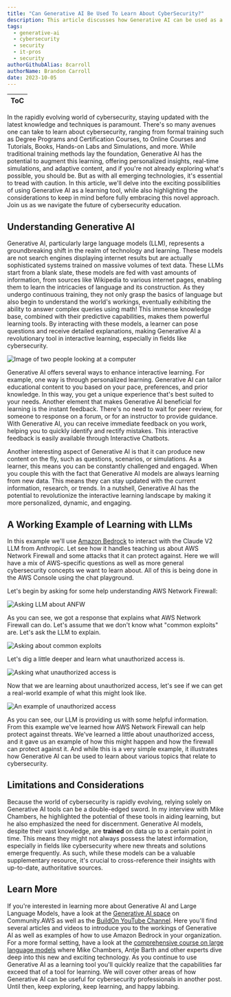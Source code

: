 ```yaml
---
title: "Can Generative AI Be Used To Learn About CyberSecurity?"
description: This article discusses how Generative AI can be used as a learning tool, augmenting traditional training methods for learning about CyberSecurity.  In this article we discuss how Generative AI might be used and what you should know before relying solely on this new technology.
tags:
  - generative-ai
  - cybersecurity
  - security
  - it-pros
  - security
authorGithubAlias: 8carroll
authorName: Brandon Carroll
date: 2023-10-05
---
```

|ToC|
|---|

In the rapidly evolving world of cybersecurity, staying updated with the latest knowledge and techniques is paramount. There's so many avenues one can take to learn about cybersecurity, ranging from formal training such as Degree Programs and Certification Courses, to Online Courses and Tutorials, Books, Hands-on Labs and Simulations, and more.  While traditional training methods lay the foundation, Generative AI has the potential to augment this learning, offering personalized insights, real-time simulations, and adaptive content, and if you're not already exploring what's possible, you should be. But as with all emerging technologies, it's essential to tread with caution. In this article, we'll delve into the exciting possibilities of using Generative AI as a learning tool, while also highlighting the considerations to keep in mind before fully embracing this novel approach. Join us as we navigate the future of cybersecurity education.

## Understanding Generative AI

Generative AI, particularly large language models (LLM), represents a groundbreaking shift in the realm of technology and learning. These models are not search engines displaying internet results but are actually sophisticated systems trained on massive volumes of text data. These LLMs start from a blank slate, these models are fed with vast amounts of information, from sources like Wikipedia to various internet pages, enabling them to learn the intricacies of language and its construction. As they undergo continuous training, they not only grasp the basics of language but also begin to understand the world's workings, eventually exhibiting the ability to answer complex queries using math! This immense knowledge base, combined with their predictive capabilities, makes them powerful learning tools. By interacting with these models, a learner can pose questions and receive detailed explanations, making Generative AI a revolutionary tool in interactive learning, especially in fields like cybersecurity.

![Image of two people looking at a computer](images/An%20image%20depicting%20someone%20learning%20about%20cybersecurity._.png "An image depicting how to learn using generative-ai, created with generative-ai.")

Generative AI offers several ways to enhance interactive learning.  For example, one way is through personalized learning.  Generative AI can tailor educational content to you based on your pace, preferences, and prior knowledge. In this way, you get a unique experience that's best suited to your needs. Another element that makes Generative AI beneficial for learning is the instant feedback. There's no need to wait for peer review, for someone to response on a forum, or for an instructor to provide guidance.  With Generative AI, you can receive immediate feedback on you work, helping you to quickly identify and rectify mistakes.  This interactive feedback is easily available through Interactive Chatbots.  

Another interesting aspect of Generative AI is that it can produce new content on the fly, such as questions, scenarios, or simulations. As a learner, this means you can be constantly challenged and engaged.  When you couple this with the fact that Generative AI models are always learning from new data. This means they can stay updated with the current information, research, or trends. In a nutshell, Generative AI has the potential to revolutionize the interactive learning landscape by making it more personalized, dynamic, and engaging.

## A Working Example of Learning with LLMs

In this example we'll use [Amazon Bedrock](https://aws.amazon.com/bedrock/?sc_channel=el&sc_campaign=genaiwave&sc_content=can-generative-ai-be-used-to-learn-about-cybersecurity&sc_geo=mult&sc_country=mult&sc_outcome=acq) to interact with the Claude V2 LLM from Anthropic.  Let see how it handles teaching us about AWS Network Firewall and some attacks that it can protect against.  Here we will have a mix of AWS-specific questions as well as more general cybersecurity concepts we want to learn about. All of this is being done in the AWS Console using the chat playground.

Let's begin by asking for some help understanding AWS Network Firewall:

![Asking LLM about ANFW](images/2023-10-04_16-16-17.jpg "Prompting an LLM about AWS Network Firewall")

As you can see, we got a response that explains what AWS Network Firewall can do.  Let's assume that we don't know what "common exploits" are.  Let's ask the LLM to explain.

![Asking about common exploits](images/2023-10-04_16-20-05.jpg "Prompting an LLM about common exploits")

Let's dig a little deeper and learn what unauthorized access is.

![Asking what unauthorized access is](images/2023-10-04_16-17-56.webp "Prompting an LLM to learn about unauthorized access")

Now that we are learning about unauthorized access, let's see if we can get a real-world example of what this might look like.

![An example of unauthorized access](images/2023-10-04_16-21-08.jpg "Prompting an LLM for a real-world example")

As you can see, our LLM is providing us with some helpful information.  From this example we've learned how AWS Network Firewall can help protect against threats.  We've learned a little about unauthorized access, and it gave us an example of how this might happen and how the firewall can protect against it.  And while this is a very simple example, it illustrates how Generative AI can be used to learn about various topics that relate to cybersecurity.

## Limitations and Considerations

Because the world of cybersecurity is rapidly evolving, relying solely on Generative AI tools can be a double-edged sword. In my interview with Mike Chambers, he highlighted the potential of these tools in aiding learning, but he also emphasized the need for discernment. Generative AI models, despite their vast knowledge, are **trained** on data up to a certain point in time. This means they might not always possess the latest information, especially in fields like cybersecurity where new threats and solutions emerge frequently. As such, while these models can be a valuable supplementary resource, it's crucial to cross-reference their insights with up-to-date, authoritative sources.

## Learn More

If you're interested in learning more about Generative AI and Large Language Models, have a look at the [Generative AI space](/generative-ai) on Community.AWS as well as the [BuildOn YouTube Channel](https://www.youtube.com/@BuildOnAWS).  Here you'll find several articles and videos to introduce you to the workings of Generative AI as well as examples of how to use Amazon Bedrock in your organization.  For a more formal setting, have a look at the [comprehensive course on large language models](https://www.coursera.org/learn/generative-ai-with-llms) where Mike Chambers, Antje Barth and other experts dive deep into this new and exciting technology.  As you continue to use Generative AI as a learning tool you'll quickly realize that the capabilities far exceed that of a tool for learning.  We will cover other areas of how Generative AI can be useful for cybersecurity professionals in another post. Until then, keep exploring, keep learning, and happy labbing.

